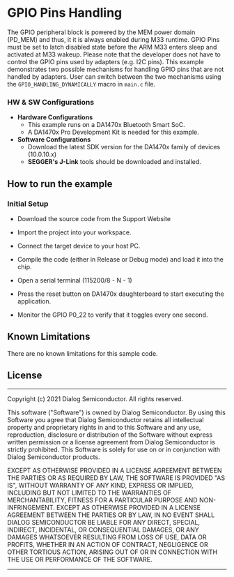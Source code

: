 # GPIO Pins Handling

The GPIO peripheral block is powered by the MEM power domain (PD_MEM) and thus, it it is always enabled during M33 runtime.
GPIO Pins must be set to latch disabled state before the ARM M33 enters sleep and activated at M33 wakeup. 
Please note that the developer does not have to control the GPIO pins used by adapters (e.g. I2C pins). 
This example demonstrates two possible mechanisms for handling GPIO pins that are not handled by adapters. 
User can switch between the two mechanisms using the `GPIO_HANDLING_DYNAMICALLY` macro in `main.c` file. 

### HW & SW Configurations

- **Hardware Configurations**
    - This example runs on a DA1470x Bluetooth Smart SoC.
    - A DA1470x Pro Development Kit is needed for this example.
- **Software Configurations**
    - Download the latest SDK version for the DA1470x family of devices (10.0.10.x)
    - **SEGGER's J-Link** tools should be downloaded and installed.


## How to run the example

### Initial Setup

- Download the source code from the Support Website
- Import the project into your workspace.
- Connect the target device to your host PC.
- Compile the code (either in Release or Debug mode) and load it into the chip.
- Open a serial terminal (115200/8 - N - 1)
- Press the reset button on DA1470x daughterboard to start executing the application.

- Monitor the GPIO P0_22 to verify that it toggles every one second. 

## Known Limitations

There are no known limitations for this sample code.

## License
**************************************************************************************

 Copyright (c) 2021 Dialog Semiconductor. All rights reserved.

 This software ("Software") is owned by Dialog Semiconductor. By using this Software
 you agree that Dialog Semiconductor retains all intellectual property and proprietary
 rights in and to this Software and any use, reproduction, disclosure or distribution
 of the Software without express written permission or a license agreement from Dialog
 Semiconductor is strictly prohibited. This Software is solely for use on or in
 conjunction with Dialog Semiconductor products.

 EXCEPT AS OTHERWISE PROVIDED IN A LICENSE AGREEMENT BETWEEN THE PARTIES OR AS
 REQUIRED BY LAW, THE SOFTWARE IS PROVIDED "AS IS", WITHOUT WARRANTY OF ANY KIND,
 EXPRESS OR IMPLIED, INCLUDING BUT NOT LIMITED TO THE WARRANTIES OF MERCHANTABILITY,
 FITNESS FOR A PARTICULAR PURPOSE AND NON-INFRINGEMENT. EXCEPT AS OTHERWISE PROVIDED
 IN A LICENSE AGREEMENT BETWEEN THE PARTIES OR BY LAW, IN NO EVENT SHALL DIALOG
 SEMICONDUCTOR BE LIABLE FOR ANY DIRECT, SPECIAL, INDIRECT, INCIDENTAL, OR
 CONSEQUENTIAL DAMAGES, OR ANY DAMAGES WHATSOEVER RESULTING FROM LOSS OF USE, DATA OR
 PROFITS, WHETHER IN AN ACTION OF CONTRACT, NEGLIGENCE OR OTHER TORTIOUS ACTION,
 ARISING OUT OF OR IN CONNECTION WITH THE USE OR PERFORMANCE OF THE SOFTWARE.

**************************************************************************************